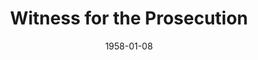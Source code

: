 ---
title: Witness for the Prosecution
date: 1958-01-08
opening_date: 1958-01-08
closing_date: 1958-01-18
layout: productions
playbill:
Theatre: Theatre Jacksonville
Venue: Little Theatre
cast:
- Carter: Angelina Papazisis
- Greta: Jack Atkinson
- Mr. Mayhew: Hugh Henline
- Leonard Vole: Lance Stalker
- Sir Wilfred Robarts, Q.C.: Jack Somack
- Inspector Hearne: Lou Shabott
- A Detective: Clifford Walker
- Romaine: Mardie Kelly
- Mr. Justice Wainwright: Frank Ridge
- Clerk of the Court: David Berrier, Jr.
- Court Stenographer: Marie Tankersley
- Foreman of the Jury: Ken Meiser
- A Juror: Mildred Thomas
- Mr. Myers, Q.C.: Marshall Graver
- Barrister:
  - Charles Tankersley
  - Sylvester Scotti
  - Joan Garretson
  - Norman Rickard
  - J. Atkins
- A Policeman: Bruce Henn
- Dr. Wyatt: Charley Tutewiler
- Janet MacKenzie: Eileen Quattlebaum
- Mr. Glegg: Robert Gefter
- The Other Woman: Patty Bartleson
crew:
- Designer and Director: Maurice Geoffrey
- Stage Manager: William E. Schill
- Book-holder: Esther Mae Blankenbeckler
- Lighting:
  - Norman Howard
  - Charles Tankersley
  - Dr. Alvin Gross
  - Bob Behrens
- Sound Effects:
  - Rose Forney
  - Dorothy Massey
  - Eldene Moulton
  - Mary Crafts
- Properties:
  - Norman Rickard
  - Sue Henderson
  - Maybelle Bageant
  - Donna Freyberg
  - Barbara Poppell
  - Mervyn Rickard
  - Jean Poppell
  - Esther Barnes
- Costumes:
  - Agatha Norvell
  - Elaine Barnert
  - Eula Mae Snow
  - Marie Tankersley
  - Mary Lou Crique
- Make-up:
  - Jane Porter
  - Roselle Cohen
  - Florence Somack
  - Hilda Zeller
  - Brenda Bartley
  - Judy Bartley
  - Mary Parker
  - Lois Feinstein
  - Roz Portnoy
- Scenery:
  - Frank Ridge
  - Abbey I. Fink
  - Norman Howard
  - Paul Trudeau
  - Jack Fleet
  - Malcolm Argo
  - Eula Mae Snow
  - Chuck Tankersley
  - Julian Hood
  - Hugh Henline
  - Toby Bageant
  - Eloise Hartsfield
  - George Mitchell
  - Joan Garretson
  - Sylvester Scotti
  - Lance Stalker
  - Bob Behrens
  - Lyn Scharar
  - Marie Tankersley
  - David Beers
  - Bill Schill
  - Dorothy Quint
  - Vic Quint
  - Rozelle Cohen
  - Florence Somack
  - Felix Jacobs
  - Jim Jenkin
  - Malcolm Argo
  - Grace Trudeau
orchestra:
---